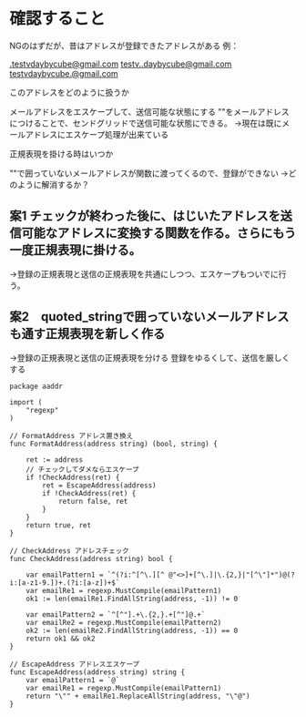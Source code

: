 # 確認すること

NGのはずだが、昔はアドレスが登録できたアドレスがある
例：

.testvdaybycube@gmail.com
testv..daybycube@gmail.com
testvdaybycube.@gmail.com

このアドレスをどのように扱うか

メールアドレスをエスケープして、送信可能な状態にする
""をメールアドレスにつけることで、センドグリッドで送信可能な状態にできる。
→現在は既にメールアドレスにエスケープ処理が出来ている

正規表現を掛ける時はいつか


""で囲っていないメールアドレスが関数に渡ってくるので、登録ができない
→どのように解消するか？

## 案1 チェックが終わった後に、はじいたアドレスを送信可能なアドレスに変換する関数を作る。さらにもう一度正規表現に掛ける。
→登録の正規表現と送信の正規表現を共通にしつつ、エスケープもついでに行う。

## 案2　quoted_stringで囲っていないメールアドレスも通す正規表現を新しく作る
→登録の正規表現と送信の正規表現を分ける
登録をゆるくして、送信を厳しくする

```golang
package aaddr

import (
	"regexp"
)

// FormatAddress アドレス置き換え
func FormatAddress(address string) (bool, string) {

	ret := address
	// チェックしてダメならエスケープ
	if !CheckAddress(ret) {
		ret = EscapeAddress(address)
		if !CheckAddress(ret) {
			return false, ret
		}
	}
	return true, ret
}

// CheckAddress アドレスチェック
func CheckAddress(address string) bool {

	var emailPattern1 = `^(?i:^[^\.][^ @"<>]+[^\.]|\.{2,}|"[^\"]*")@(?i:[a-z1-9.])+.(?i:[a-z])+$`
	var emailRe1 = regexp.MustCompile(emailPattern1)
	ok1 := len(emailRe1.FindAllString(address, -1)) != 0

	var emailPattern2 = `^[^"].+\.{2,}.+[^"]@.+`
	var emailRe2 = regexp.MustCompile(emailPattern2)
	ok2 := len(emailRe2.FindAllString(address, -1)) == 0
	return ok1 && ok2
}

// EscapeAddress アドレスエスケープ
func EscapeAddress(address string) string {
	var emailPattern1 = `@`
	var emailRe1 = regexp.MustCompile(emailPattern1)
	return "\"" + emailRe1.ReplaceAllString(address, "\"@")
}

```
